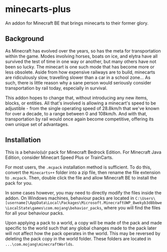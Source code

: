 # minecarts-plus

An addon for Minecraft BE that brings minecarts to their former glory.

## Background

As Minecraft has evolved over the years, so has the meta for transportation within the game. Modes involving horses, boats on ice, and elytra have all survived the test of time in one way or another, but many others have not been so lucky. The minecart is one such mode that has become more or less obsolete. Aside from how expensive railways are to build, minecarts are ridiculously slow, travelling slower than a car in a school zone... As such, there is little reason why a sane person would seriously consider transportation by rail today, especially in survival.

This addon hopes to change that, without introducing any new items, blocks, or entities. All that's involved is allowing a minecart's speed to be adjustible - from the single operating speed of 28.8km/h that we've known for over a decade, to a range between 0 and 108km/h. And with that, transportation by rail would once again become competitive, offering its own unique set of advantages.

## Installation

This is a behavio(u)r pack for Minecraft Bedrock Edition. For Minecraft Java Edition, consider Minecart Speed Plus or TrainCarts.

For most users, the `.mcpack` installation method is sufficient. To do this, convert the `Minecarts++` folder into a zip file, then rename the file extension to `.mcpack`. Then, double click the file and allow Minecraft BE to install the pack for you.

In some cases however, you may need to directly modify the files inside the addon. On Windows machines, behaviour packs are located in `C:\Users\[username]\AppData\Local\Packages\Microsoft.MinecraftUWP_8wekyb3d8bbwe\LocalState\games\com.mojang\behavior_packs`, where you will find the files for all your behaviour packs.

Upon applying a pack to a world, a copy will be made of the pack and made specific to the world such that any global changes made to the pack later will not affect how the pack operates in the world. This may be reversed by deleting the pack copy in the world folder. These folders are located in `...\com.mojang\minecraftWorlds`.
